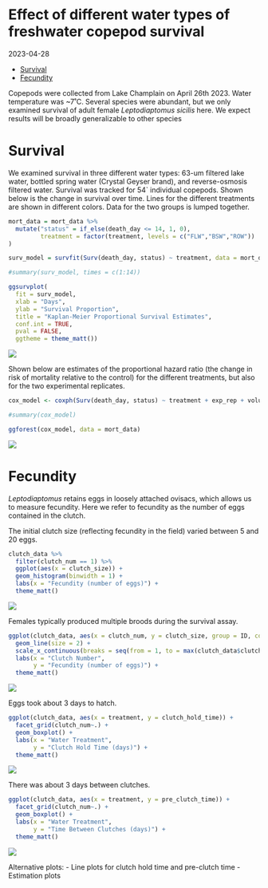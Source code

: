 Effect of different water types of freshwater copepod survival
================
2023-04-28

- <a href="#survival" id="toc-survival">Survival</a>
- <a href="#fecundity" id="toc-fecundity">Fecundity</a>

Copepods were collected from Lake Champlain on April 26th 2023. Water
temperature was \~7˚C. Several species were abundant, but we only
examined survival of adult female *Leptodiaptomus sicilis* here. We
expect results will be broadly generalizable to other species

# Survival

We examined survival in three different water types: 63-um filtered lake
water, bottled spring water (Crystal Geyser brand), and reverse-osmosis
filtered water. Survival was tracked for 54\` individual copepods. Shown
below is the change in survival over time. Lines for the different
treatments are shown in different colors. Data for the two groups is
lumped together.

``` r
mort_data = mort_data %>%  
  mutate("status" = if_else(death_day <= 14, 1, 0),
         treatment = factor(treatment, levels = c("FLW","BSW","ROW"))
)

surv_model = survfit(Surv(death_day, status) ~ treatment, data = mort_data)

#summary(surv_model, times = c(1:14))

ggsurvplot(
  fit = surv_model,
  xlab = "Days",
  ylab = "Survival Proportion",
  title = "Kaplan-Meier Proportional Survival Estimates",
  conf.int = TRUE,
  pval = FALSE,
  ggtheme = theme_matt())
```

<img src="../Figures/markdown/surv-plot-1.png" style="display: block; margin: auto;" />

Shown below are estimates of the proportional hazard ratio (the change
in risk of mortality relative to the control) for the different
treatments, but also for the two experimental replicates.

``` r
cox_model <- coxph(Surv(death_day, status) ~ treatment + exp_rep + volume, data = mort_data)

#summary(cox_model)

ggforest(cox_model, data = mort_data)
```

<img src="../Figures/markdown/cox-model-1.png" style="display: block; margin: auto;" />

# Fecundity

*Leptodiaptomus* retains eggs in loosely attached ovisacs, which allows
us to measure fecundity. Here we refer to fecundity as the number of
eggs contained in the clutch.

The initial clutch size (reflecting fecundity in the field) varied
between 5 and 20 eggs.

``` r
clutch_data %>% 
  filter(clutch_num == 1) %>%  
  ggplot(aes(x = clutch_size)) +
  geom_histogram(binwidth = 1) + 
  labs(x = "Fecundity (number of eggs)") + 
  theme_matt()
```

<img src="../Figures/markdown/unnamed-chunk-1-1.png" style="display: block; margin: auto;" />

Females typically produced multiple broods during the survival assay.

``` r
ggplot(clutch_data, aes(x = clutch_num, y = clutch_size, group = ID, colour = treatment)) + 
  geom_line(size = 2) + 
  scale_x_continuous(breaks = seq(from = 1, to = max(clutch_data$clutch_num))) + 
  labs(x = "Clutch Number", 
       y = "Fecundity (number of eggs)") + 
  theme_matt()
```

<img src="../Figures/markdown/unnamed-chunk-2-1.png" style="display: block; margin: auto;" />

Eggs took about 3 days to hatch.

``` r
ggplot(clutch_data, aes(x = treatment, y = clutch_hold_time)) + 
  facet_grid(clutch_num~.) + 
  geom_boxplot() + 
  labs(x = "Water Treatment", 
       y = "Clutch Hold Time (days)") + 
  theme_matt()
```

<img src="../Figures/markdown/unnamed-chunk-3-1.png" style="display: block; margin: auto;" />

There was about 3 days between clutches.

``` r
ggplot(clutch_data, aes(x = treatment, y = pre_clutch_time)) + 
  facet_grid(clutch_num~.) + 
  geom_boxplot() + 
  labs(x = "Water Treatment", 
       y = "Time Between Clutches (days)") + 
  theme_matt()
```

<img src="../Figures/markdown/unnamed-chunk-4-1.png" style="display: block; margin: auto;" />

Alternative plots: - Line plots for clutch hold time and pre-clutch
time - Estimation plots
